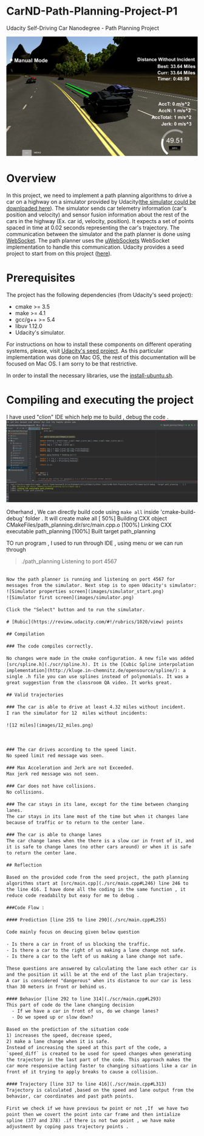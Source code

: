 # CarND-Path-Planning-Project-P1
Udacity Self-Driving Car Nanodegree - Path Planning Project

![Driving](images/driving.png)

# Overview

In this project, we need to implement a path planning algorithms to drive a car on a highway on a simulator provided by Udacity([the simulator could be downloaded here](https://github.com/udacity/self-driving-car-sim/releases/tag/T3_v1.2)). The simulator sends car telemetry information (car's position and velocity) and sensor fusion information about the rest of the cars in the highway (Ex. car id, velocity, position). It expects a set of points spaced in time at 0.02 seconds representing the car's trajectory. The communication between the simulator and the path planner is done using [WebSocket](https://en.wikipedia.org/wiki/WebSocket). The path planner uses the [uWebSockets](https://github.com/uNetworking/uWebSockets) WebSocket implementation to handle this communication. Udacity provides a seed project to start from on this project ([here](https://github.com/udacity/CarND-Path-Planning-Project)).

# Prerequisites

The project has the following dependencies (from Udacity's seed project):

- cmake >= 3.5
- make >= 4.1
- gcc/g++ >= 5.4
- libuv 1.12.0
- Udacity's simulator.

For instructions on how to install these components on different operating systems, please, visit [Udacity's seed project](https://github.com/udacity/CarND-Path-Planning-Project). As this particular implementation was done on Mac OS, the rest of this documentation will be focused on Mac OS. I am sorry to be that restrictive.

In order to install the necessary libraries, use the [install-ubuntu.sh](./install-ubuntu.sh).

# Compiling and executing the project
I have used "clion" IDE which help me to build , debug the code .
![IDE](images/clion_IDE.png)

Otherhand , We can directly  build code using `make all` inside 'cmake-build-debug' folder . It will create 
make all
[ 50%] Building CXX object CMakeFiles/path_planning.dir/src/main.cpp.o
[100%] Linking CXX executable path_planning
[100%] Built target path_planning



TO run program , I used to run through IDE , using menu or we can run  through 
> ./path_planning
Listening to port 4567
```

Now the path planner is running and listening on port 4567 for messages from the simulator. Next step is to open Udacity's simulator:
![Simulator properties screen](images/simulator_start.png)
![Simulator first screen](images/simulator.png)

Click the "Select" button and to run the simulator.

# [Rubic](https://review.udacity.com/#!/rubrics/1020/view) points

## Compilation

### The code compiles correctly.

No changes were made in the cmake configuration. A new file was added [src/spline.h](./scr/spline.h). It is the [Cubic Spline interpolation implementation](http://kluge.in-chemnitz.de/opensource/spline/): a single .h file you can use splines instead of polynomials. It was a great suggestion from the classroom QA video. It works great.

## Valid trajectories

### The car is able to drive at least 4.32 miles without incident.
I ran the simulator for 12  miles without incidents:

![12 miles](images/12_miles.png)



### The car drives according to the speed limit.
No speed limit red message was seen.

### Max Acceleration and Jerk are not Exceeded.
Max jerk red message was not seen.

### Car does not have collisions.
No collisions.

### The car stays in its lane, except for the time between changing lanes.
The car stays in its lane most of the time but when it changes lane because of traffic or to return to the center lane.

### The car is able to change lanes
The car change lanes when the there is a slow car in front of it, and it is safe to change lanes (no other cars around) or when it is safe to return the center lane.

## Reflection

Based on the provided code from the seed project, the path planning algorithms start at [src/main.cpp](./src/main.cpp#L246) line 246 to the line 416. I have done all the coding in the same function , it reduce code readabilty but easy for me to debug . 

###Code Flow : 

#### Prediction [line 255 to line 290](./src/main.cpp#L255)

Code mainly focus on deucing given below question 

- Is there a car in front of us blocking the traffic.
- Is there a car to the right of us making a lane change not safe.
- Is there a car to the left of us making a lane change not safe.

These questions are answered by calculating the lane each other car is and the position it will be at the end of the last plan trajectory. 
A car is considered "dangerous" when its distance to our car is less than 30 meters in front or behind us.

#### Behavior [line 292 to line 314](./scr/main.cpp#L293)
This part of code do the lane changing decision 
  - If we have a car in front of us, do we change lanes?
  - Do we speed up or slow down?

Based on the prediction of the situation code 
1) increases the speed, decrease speed, 
2) make a lane change when it is safe. 
Instead of increasing the speed at this part of the code, a `speed_diff` is created to be used for speed changes when generating the trajectory in the last part of the code. This approach makes the car more responsive acting faster to changing situations like a car in front of it trying to apply breaks to cause a collision.

#### Trajectory [line 317 to line 416](./scr/main.cpp#L313)
Trajectory is calculated ,based on the speed and lane output from the behavior, car coordinates and past path points.

First we check if we have previous tw point or not ,If  we have two point then we covert the point into car frame and then intialize spline (377 and 378) .if there is not two point , we have make adjustment by coping pass trajectory points .


